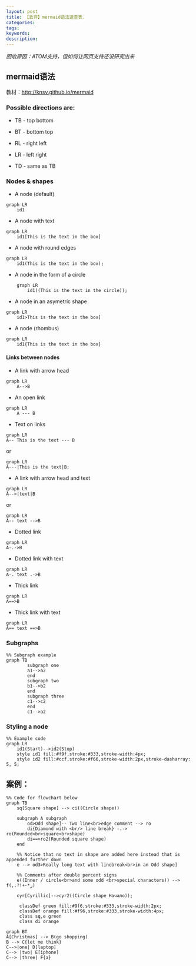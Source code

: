 ```yaml
---
layout: post
title: 【丢弃】mermaid语法速查表.
categories:
tags:
keywords:
description:
---
```


*回收原因：ATOM支持，但如何让网页支持还没研究出来*

## mermaid语法
教材：http://knsv.github.io/mermaid
### Possible directions are:

- TB - top bottom
- BT - bottom top
- RL - right left
- LR - left right

- TD - same as TB

### Nodes & shapes

- A node (default)
```mermaid
graph LR
    id1
```

- A node with text
```mermaid
graph LR
    id1[This is the text in the box]
```

- A node with round edges
```mermaid
graph LR
    id1(This is the text in the box);
```
- A node in the form of a circle
```mermaid
    graph LR
        id1((This is the text in the circle));
```
- A node in an asymetric shape
```mermaid
graph LR
    id1>This is the text in the box]
```
- A node (rhombus)
```mermaid
graph LR
    id1{This is the text in the box}
```

#### Links between nodes

- A link with arrow head

```mermaid
graph LR
    A-->B
```

- An open link
```mermaid
graph LR
    A --- B
```
- Text on links
```mermaid
graph LR
A-- This is the text --- B
```

or

```mermaid
graph LR
A---|This is the text|B;
```

- A link with arrow head and text
```mermaid
graph LR
A-->|text|B
```

or
```mermaid
graph LR
A-- text -->B
```

- Dotted link
```mermaid
graph LR
A-.->B
```

- Dotted link with text
```mermaid
graph LR
A-. text .->B
```

- Thick link
```mermaid
graph LR
A==>B
```

- Thick link with text
```mermaid
graph LR
A== text ==>B
```

### Subgraphs

```mermaid
%% Subgraph example
graph TB
        subgraph one
        a1-->a2
        end
        subgraph two
        b1-->b2
        end
        subgraph three
        c1-->c2
        end
        c1-->a2
```

### Styling a node

```mermaid
%% Example code
graph LR
    id1(Start)-->id2(Stop)
    style id1 fill:#f9f,stroke:#333,stroke-width:4px;
    style id2 fill:#ccf,stroke:#f66,stroke-width:2px,stroke-dasharray: 5, 5;
```

## 案例：
```mermaid
%% Code for flowchart below
graph TB
    sq[Square shape] --> ci((Circle shape))

    subgraph A subgraph
        od>Odd shape]-- Two line<br>edge comment --> ro
        di{Diamond with <br/> line break} -.-> ro(Rounded<br>square<br>shape)
        di==>ro2(Rounded square shape)
    end

    %% Notice that no text in shape are added here instead that is appended further down
    e --> od3>Really long text with linebreak<br>in an Odd shape]

    %% Comments after double percent signs
    e((Inner / circle<br>and some odd <br>special characters)) --> f(,.?!+-*ز)

    cyr[Cyrillic]-->cyr2((Circle shape Начало));

     classDef green fill:#9f6,stroke:#333,stroke-width:2px;
     classDef orange fill:#f96,stroke:#333,stroke-width:4px;
     class sq,e green
     class di orange
```






```mermaid
graph BT
A[Christmas] --> B(go shopping)
B --> C{let me think}
C-->|one| D[laptop]
C--> |two| E[iphone]
C--> |three| F{a}
```
